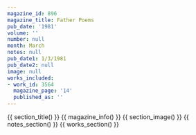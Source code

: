 ```yaml
---
magazine_id: 896
magazine_title: Father Poems
pub_date: '1981'
volume: ''
number: null
month: March
notes: null
pub_date1: 1/3/1981
pub_date2: null
image: null
works_included:
- work_id: 3564
  magazine_page: '14'
  published_as: ''
---
```


{{ section_title() }}
{{ magazine_info() }}
{{ section_image() }}
{{ notes_section() }}
{{ works_section() }}
